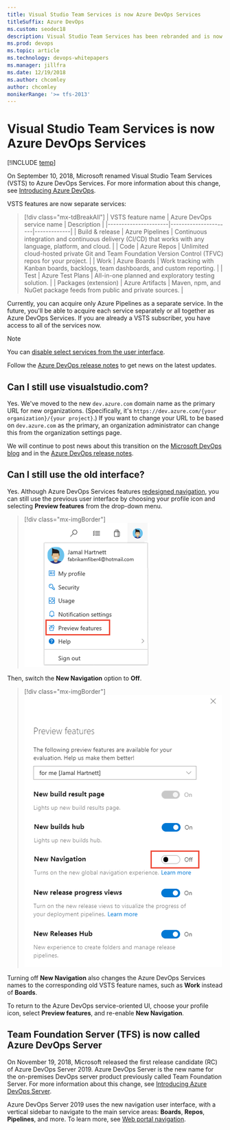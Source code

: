 ```yaml
---
title: Visual Studio Team Services is now Azure DevOps Services
titleSuffix: Azure DevOps
ms.custom: seodec18
description: Visual Studio Team Services has been rebranded and is now Azure DevOps Services
ms.prod: devops
ms.topic: article
ms.technology: devops-whitepapers
ms.manager: jillfra
ms.date: 12/19/2018
ms.author: chcomley
author: chcomley
monikerRange: '>= tfs-2013'
---
```


# Visual Studio Team Services is now Azure DevOps Services

[!INCLUDE [temp](../_shared/version-vsts-tfs-all-versions.md)]

On September 10, 2018, Microsoft renamed Visual Studio Team Services (VSTS) to Azure DevOps Services. For more information about this change, see [Introducing Azure DevOps](https://aka.ms/azurevsts).

VSTS features are now separate services:

> [!div class="mx-tdBreakAll"]
>| VSTS feature name    | Azure DevOps service name | Description |
> |----------------------|----------------------|-------------|
> | Build & release      | Azure Pipelines      | Continuous integration and continuous delivery (CI/CD) that works with any language, platform, and cloud. |
> | Code                 | Azure Repos          | Unlimited cloud-hosted private Git and Team Foundation Version Control (TFVC) repos for your project. |
> | Work                 | Azure Boards         | Work tracking with Kanban boards, backlogs, team dashboards, and custom reporting. |
> | Test                 | Azure Test Plans     | All-in-one planned and exploratory testing solution. |
> | Packages (extension) | Azure Artifacts      | Maven, npm, and NuGet package feeds from public and private sources. |


Currently, you can acquire only Azure Pipelines as a separate service. In the future, you'll be able to acquire each service separately or all together as Azure DevOps Services. If you are already a VSTS subscriber, you have access to all of the services now.  

> [!NOTE]   
> You can [disable select services from the user interface](../organizations/settings/set-services.md).

Follow the [Azure DevOps release notes](/azure/devops/release-notes/index) to get news on the latest updates.

## Can I still use visualstudio.com?

Yes. We've moved to the new `dev.azure.com` domain name as the primary URL for new organizations. (Specifically, it's `https://dev.azure.com/{your organization}/{your project}`.) If you want to change your URL to be based on `dev.azure.com` as the primary, an organization administrator can change this from the organization settings page.

We will continue to post news about this transition on the [Microsoft DevOps blog](https://blogs.msdn.microsoft.com/devops/) and in the [Azure DevOps release notes](/azure/devops/release-notes/index).

## Can I still use the old interface?

Yes. Although Azure DevOps Services features [redesigned navigation](https://blogs.msdn.microsoft.com/devops/2018/06/19/new-navigation/), you can still use the previous user interface by choosing your profile icon and selecting **Preview features** from the drop-down menu.

> [!div class="mx-imgBorder"]  
> ![Open Preview features](../project/navigation/_img/manage-features/choose-preview-features-vert.png)

Then, switch the **New Navigation** option to **Off**.

> [!div class="mx-imgBorder"] 
> ![Turning off the new navigation UI](_img/turn-off-new-nav.png)

Turning off **New Navigation** also changes the Azure DevOps Services names to the corresponding old VSTS feature names, such as **Work** instead of **Boards**.

To return to the Azure DevOps service-oriented UI, choose your profile icon, select **Preview features**, and re-enable **New Navigation**.

## Team Foundation Server (TFS) is now called Azure DevOps Server

On November 19, 2018, Microsoft released the first release candidate (RC) of Azure DevOps Server 2019. Azure DevOps Server is the new name for the on-premises DevOps server product previously called Team Foundation Server. For more information about this change, see [Introducing Azure DevOps Server](https://docs.microsoft.com/tfs/server/tfs-is-now-azure-devops-server).

Azure DevOps Server 2019 uses the new navigation user interface, with a vertical sidebar to navigate to the main service areas: **Boards**, **Repos**, **Pipelines**, and more. To learn more, see [Web portal navigation](../project/navigation/index.md).
